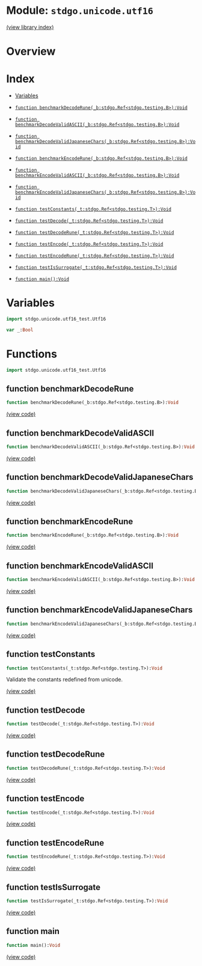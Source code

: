# Module: `stdgo.unicode.utf16`

[(view library index)](../../stdgo.md)


# Overview


 


# Index


- [Variables](<#variables>)

- [`function benchmarkDecodeRune(_b:stdgo.Ref<stdgo.testing.B>):Void`](<#function-benchmarkdecoderune>)

- [`function benchmarkDecodeValidASCII(_b:stdgo.Ref<stdgo.testing.B>):Void`](<#function-benchmarkdecodevalidascii>)

- [`function benchmarkDecodeValidJapaneseChars(_b:stdgo.Ref<stdgo.testing.B>):Void`](<#function-benchmarkdecodevalidjapanesechars>)

- [`function benchmarkEncodeRune(_b:stdgo.Ref<stdgo.testing.B>):Void`](<#function-benchmarkencoderune>)

- [`function benchmarkEncodeValidASCII(_b:stdgo.Ref<stdgo.testing.B>):Void`](<#function-benchmarkencodevalidascii>)

- [`function benchmarkEncodeValidJapaneseChars(_b:stdgo.Ref<stdgo.testing.B>):Void`](<#function-benchmarkencodevalidjapanesechars>)

- [`function testConstants(_t:stdgo.Ref<stdgo.testing.T>):Void`](<#function-testconstants>)

- [`function testDecode(_t:stdgo.Ref<stdgo.testing.T>):Void`](<#function-testdecode>)

- [`function testDecodeRune(_t:stdgo.Ref<stdgo.testing.T>):Void`](<#function-testdecoderune>)

- [`function testEncode(_t:stdgo.Ref<stdgo.testing.T>):Void`](<#function-testencode>)

- [`function testEncodeRune(_t:stdgo.Ref<stdgo.testing.T>):Void`](<#function-testencoderune>)

- [`function testIsSurrogate(_t:stdgo.Ref<stdgo.testing.T>):Void`](<#function-testissurrogate>)

- [`function main():Void`](<#function-main>)

# Variables


```haxe
import stdgo.unicode.utf16_test.Utf16
```


```haxe
var _:Bool
```


# Functions


```haxe
import stdgo.unicode.utf16_test.Utf16
```


## function benchmarkDecodeRune


```haxe
function benchmarkDecodeRune(_b:stdgo.Ref<stdgo.testing.B>):Void
```


 


[\(view code\)](<./Utf16.hx#L242>)


## function benchmarkDecodeValidASCII


```haxe
function benchmarkDecodeValidASCII(_b:stdgo.Ref<stdgo.testing.B>):Void
```


 


[\(view code\)](<./Utf16.hx#L220>)


## function benchmarkDecodeValidJapaneseChars


```haxe
function benchmarkDecodeValidJapaneseChars(_b:stdgo.Ref<stdgo.testing.B>):Void
```


 


[\(view code\)](<./Utf16.hx#L231>)


## function benchmarkEncodeRune


```haxe
function benchmarkEncodeRune(_b:stdgo.Ref<stdgo.testing.B>):Void
```


 


[\(view code\)](<./Utf16.hx#L286>)


## function benchmarkEncodeValidASCII


```haxe
function benchmarkEncodeValidASCII(_b:stdgo.Ref<stdgo.testing.B>):Void
```


 


[\(view code\)](<./Utf16.hx#L266>)


## function benchmarkEncodeValidJapaneseChars


```haxe
function benchmarkEncodeValidJapaneseChars(_b:stdgo.Ref<stdgo.testing.B>):Void
```


 


[\(view code\)](<./Utf16.hx#L276>)


## function testConstants


```haxe
function testConstants(_t:stdgo.Ref<stdgo.testing.T>):Void
```


Validate the constants redefined from unicode. 


[\(view code\)](<./Utf16.hx#L134>)


## function testDecode


```haxe
function testDecode(_t:stdgo.Ref<stdgo.testing.T>):Void
```


 


[\(view code\)](<./Utf16.hx#L191>)


## function testDecodeRune


```haxe
function testDecodeRune(_t:stdgo.Ref<stdgo.testing.T>):Void
```


 


[\(view code\)](<./Utf16.hx#L200>)


## function testEncode


```haxe
function testEncode(_t:stdgo.Ref<stdgo.testing.T>):Void
```


 


[\(view code\)](<./Utf16.hx#L143>)


## function testEncodeRune


```haxe
function testEncodeRune(_t:stdgo.Ref<stdgo.testing.T>):Void
```


 


[\(view code\)](<./Utf16.hx#L152>)


## function testIsSurrogate


```haxe
function testIsSurrogate(_t:stdgo.Ref<stdgo.testing.T>):Void
```


 


[\(view code\)](<./Utf16.hx#L210>)


## function main


```haxe
function main():Void
```


 


[\(view code\)](<./Utf16.hx#L44>)


